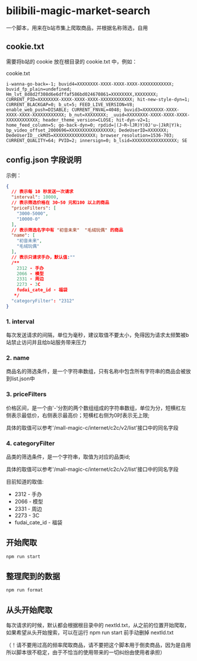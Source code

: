 # bilibili-magic-market-search

一个脚本，用来在b站市集上爬取商品，并根据名称筛选，自用

## cookie.txt

需要将b站的 cookie 放在根目录的 cookie.txt 中，例如：

cookie.txt

``` text
i-wanna-go-back=-1; buvid4=XXXXXXXX-XXXX-XXXX-XXXX-XXXXXXXXXXXX; buvid_fp_plain=undefined; Hm_lvt_8d8d2f308d6e6dffaf586bd024670861=XXXXXXXX,XXXXXXXX; CURRENT_PID=XXXXXXXX-XXXX-XXXX-XXXX-XXXXXXXXXXXX; hit-new-style-dyn=1; CURRENT_BLACKGAP=0; b_ut=5; FEED_LIVE_VERSION=V8; enable_web_push=DISABLE; CURRENT_FNVAL=4048; buvid3=XXXXXXXX-XXXX-XXXX-XXXX-XXXXXXXXXXXX; b_nut=XXXXXXXX; _uuid=XXXXXXXX-XXXX-XXXX-XXXX-XXXXXXXXXXXX; header_theme_version=CLOSE; hit-dyn-v2=1; home_feed_column=5; go-back-dyn=0; rpdid=|(J~R~lJR)Y)0J'u~|JkR|Y)k; bp_video_offset_2000696=XXXXXXXXXXXXXXXXX; DedeUserID=XXXXXXX; DedeUserID__ckMd5=XXXXXXXXXXXXXXXX; browser_resolution=1536-703; CURRENT_QUALITY=64; PVID=2; innersign=0; b_lsid=XXXXXXXXXXXXXXXXX; SE
```

## config.json 字段说明

示例：

``` json
{
  // 表示每 10 秒发送一次请求
  "interval": 10000,
  // 表示筛选价格在 30~50 元和100 以上的商品
  "priceFilters": [
    "3000-5000",
    "10000-0"
  ],
  // 表示筛选名字中有 "初音未来"  "毛绒玩偶" 的商品
  "name": [
    "初音未来",
    "毛绒玩偶"
  ],
  // 表示只请求手办，默认值:""
  /**
    2312 - 手办
    2066 - 模型
    2331 - 周边
    2273 - 3C 
    fudai_cate_id - 福袋
   */
  "categoryFilter": "2312"
}
```

### 1. interval

每次发送请求的间隔，单位为毫秒，建议取值不要太小，免得因为请求太频繁被b站禁止访问并且给b站服务带来压力

### 2. name

商品名的筛选条件，是一个字符串数组，只有名称中包含所有字符串的商品会被放到list.json中

### 3. priceFilters

价格区间，是一个由'-'分割的两个数组组成的字符串数组，单位为分，短横杠左侧表示最低价，右侧表示最高价；短横杠右侧为0时表示无上限;

具体的取值可以参考'/mall-magic-c/internet/c2c/v2/list'接口中的同名字段

### 4. categoryFilter

品类的筛选条件，是一个字符串，取值为对应的品类id;

具体的取值可以参考'/mall-magic-c/internet/c2c/v2/list'接口中的同名字段

目前知道的取值:

- 2312 - 手办
- 2066 - 模型
- 2331 - 周边
- 2273 - 3C
- fudai_cate_id - 福袋

## 开始爬取

```bash
npm run start
```

## 整理爬到的数据

```bash
npm run format
```

## 从头开始爬取

每次请求的时候，默认都会根据根目录中的 nextId.txt，从之前的位置开始爬取，如果希望从头开始搜索，可以在运行 npm run start 前手动删掉 nextId.txt

（！请不要用过高的频率爬取商品，请不要把这个脚本用于倒卖商品，因为是自用所以脚本很不稳定，由于不恰当的使用带来的一切纠纷由使用者承担）
